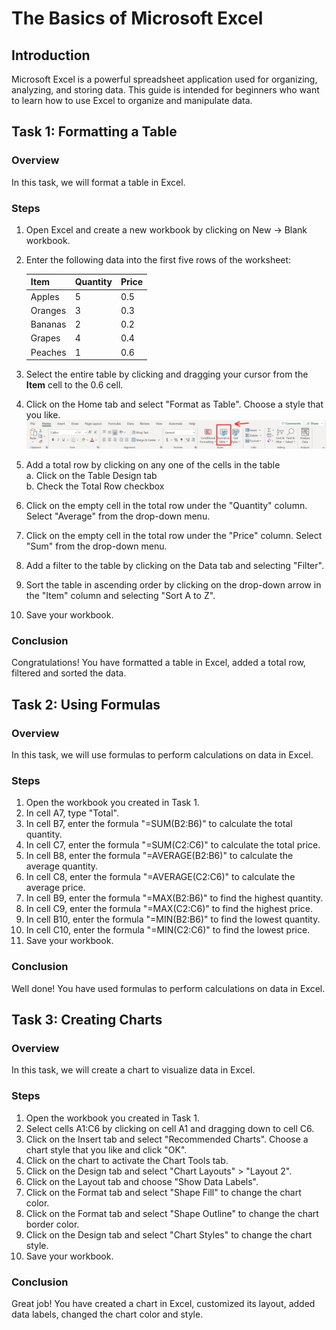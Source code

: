 # The Basics of Microsoft Excel

## Introduction

Microsoft Excel is a powerful spreadsheet application used for organizing, analyzing, and storing data. This guide is intended for beginners who want to learn how to use Excel to organize and manipulate data.

## Task 1: Formatting a Table

### Overview

In this task, we will format a table in Excel.

### Steps

1. Open Excel and create a new workbook by clicking on New -> Blank workbook.
2. Enter the following data into the first five rows of the worksheet:

    | Item     | Quantity | Price |
    |----------|----------|-------|
    | Apples   | 5        | 0.5   |
    | Oranges  | 3        | 0.3   |
    | Bananas  | 2        | 0.2   |
    | Grapes   | 4        | 0.4   |
    | Peaches  | 1        | 0.6   |

3. Select the entire table by clicking and dragging your cursor from the __Item__ cell to the 0.6 cell.
4. Click on the Home tab and select "Format as Table". Choose a style that you like.
   ![Format as Table image](FormatAsTable.png "Format as Table")
5. Add a total row by clicking on any one of the cells in the table
<br>a. Click on the Table Design tab
<br>b. Check the Total Row checkbox
6. Click on the empty cell in the total row under the "Quantity" column. Select "Average" from the drop-down menu.
7. Click on the empty cell in the total row under the "Price" column. Select "Sum" from the drop-down menu.
8. Add a filter to the table by clicking on the Data tab and selecting "Filter".
9. Sort the table in ascending order by clicking on the drop-down arrow in the "Item" column and selecting "Sort A to Z".
10. Save your workbook.

### Conclusion

Congratulations! You have formatted a table in Excel, added a total row, filtered and sorted the data.

## Task 2: Using Formulas

### Overview

In this task, we will use formulas to perform calculations on data in Excel.

### Steps

1. Open the workbook you created in Task 1.
2. In cell A7, type "Total".
3. In cell B7, enter the formula "=SUM(B2:B6)" to calculate the total quantity.
4. In cell C7, enter the formula "=SUM(C2:C6)" to calculate the total price.
5. In cell B8, enter the formula "=AVERAGE(B2:B6)" to calculate the average quantity.
6. In cell C8, enter the formula "=AVERAGE(C2:C6)" to calculate the average price.
7. In cell B9, enter the formula "=MAX(B2:B6)" to find the highest quantity.
8. In cell C9, enter the formula "=MAX(C2:C6)" to find the highest price.
9. In cell B10, enter the formula "=MIN(B2:B6)" to find the lowest quantity.
10. In cell C10, enter the formula "=MIN(C2:C6)" to find the lowest price.
11. Save your workbook.

### Conclusion

Well done! You have used formulas to perform calculations on data in Excel.

## Task 3: Creating Charts

### Overview

In this task, we will create a chart to visualize data in Excel.

### Steps

1. Open the workbook you created in Task 1.
2. Select cells A1:C6 by clicking on cell A1 and dragging down to cell C6.
3. Click on the Insert tab and select "Recommended Charts". Choose a chart style that you like and click "OK".
4. Click on the chart to activate the Chart Tools tab.
5. Click on the Design tab and select "Chart Layouts" > "Layout 2".
6. Click on the Layout tab and choose "Show Data Labels".
7. Click on the Format tab and select "Shape Fill" to change the chart color.
8. Click on the Format tab and select "Shape Outline" to change the chart border color.
9. Click on the Design tab and select "Chart Styles" to change the chart style.
10. Save your workbook.

### Conclusion

Great job! You have created a chart in Excel, customized its layout, added data labels, changed the chart color and style.
